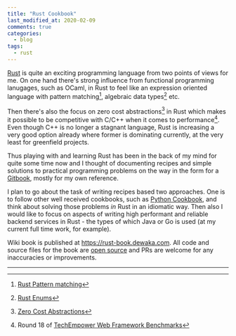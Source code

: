 ```yaml
---
title: "Rust Cookbook"
last_modified_at: 2020-02-09
comments: true
categories:
  - blog
tags:
  - rust
---
```


[Rust](https://www.rust-lang.org/) is quite an exciting programming language
from two points of views for me. On one hand there's strong influence from
functional programming lanugages, such as OCaml, in Rust to feel like an
expression oriented language with pattern matching[^rust-patterns], algebraic
data types[^rust-enums] etc.

Then there's also the focus on zero cost abstractions[^zero-cost-abstractions]
in Rust which makes it possible to be competitive with C/C++ when it comes to
performance[^techempower]. Even though C++ is no longer a stagnant language,
Rust is increasing a very good option already where former is dominating
currently, at the very least for greenfield projects.

Thus playing with and learning Rust has been in the back of my mind for quite
some time now and I thought of documenting recipes and simple solutions to
practical programming problems on the way in the form for a
[Gitbook](https://www.gitbook.com/), mostly for my own reference.

I plan to go about the task of writing recipes based two approaches. One is to
follow other well received cookbooks, 
such as [Python Cookbook](http://shop.oreilly.com/product/0636920027072.do), and think about
solving those problems _in_ Rust in an idiomatic way. Then also I would like to
focus on aspects of writing high performant and reliable backend services in
Rust - the types of which Java or Go is used (at my current full time work, for
example).

Wiki book is published at <https://rust-book.dewaka.com>. All code and source files
for the book are [open source](https://github.com/dewaka/rust-notebook) and PRs
are welcome for any inaccuracies or improvements.

--------

[^rust-patterns]: [Rust Pattern matching](https://doc.rust-lang.org/book/ch18-03-pattern-syntax.html)
[^rust-enums]: [Rust Enums](https://doc.rust-lang.org/book/ch06-01-defining-an-enum.html)
[^zero-cost-abstractions]: [Zero Cost Abstractions](https://boats.gitlab.io/blog/post/zero-cost-abstractions/)
[^techempower]: Round 18 of [TechEmpower Web Framework Benchmarks](https://www.techempower.com/benchmarks/#section=data-r18&hw=ph&test=fortune)
